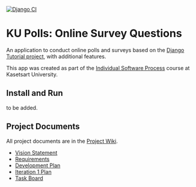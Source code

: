 [![Django CI](https://github.com/KunKid-cmd/ku-polls/actions/workflows/django_tester.yml/badge.svg)](https://github.com/KunKid-cmd/ku-polls/actions/workflows/django_tester.yml)
# KU Polls: Online Survey Questions 

An application to conduct online polls and surveys based
on the [Django Tutorial project](https://www.djangoproject.com/), with
additional features.

This app was created as part of the [Individual Software Process](
https://cpske.github.io/ISP) course at Kasetsart University.

## Install and Run

to be added.

## Project Documents

All project documents are in the [Project Wiki](https://github.com/KunKid-cmd/ku-polls/wiki).

- [Vision Statement](https://github.com/KunKid-cmd/ku-polls/wiki/Vision-Statement)
- [Requirements](https://github.com/KunKid-cmd/ku-polls/wiki/Requirements)
- [Development Plan](https://github.com/KunKid-cmd/ku-polls/wiki/Development-Plan)
- [Iteration 1 Plan](https://github.com/KunKid-cmd/ku-polls/wiki/Iteration-1-Plan)
- [Task Board](https://github.com/users/KunKid-cmd/projects/1)
